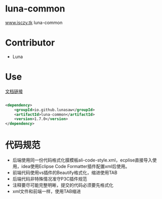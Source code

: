 # luna-common

www.isczy.tk luna-common

# Contributor

- Luna

# Use

[文档链接](https://lunasaw.github.io/luna-common/)

```xml

<dependency>
    <groupId>io.github.lunasaw</groupId>
    <artifactId>luna-common</artifactId>
    <version>1.7.0</version>
</dependency>

```

# 代码规范

- 后端使用同一份代码格式化膜模板ali-code-style.xml，ecplise直接导入使用，idea使用Eclipse Code Formatter插件配置xml后使用。
- 前端代码使用vs插件的Beautify格式化，缩进使用TAB
- 后端代码非特殊情况准守P3C插件规范
- 注释要尽可能完整明晰，提交的代码必须要先格式化
- xml文件和前端一样，使用TAB缩进
